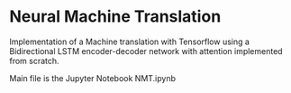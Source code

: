 # Neural Machine Translation
Implementation of a Machine translation with Tensorflow using a Bidirectional LSTM encoder-decoder network with attention implemented from scratch.

Main file is the Jupyter Notebook NMT.ipynb
